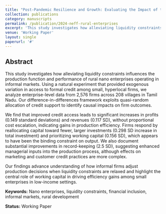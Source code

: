 ```yaml
---
title: "Post-Pandemic Resilience and Growth: Evaluating the Impact of the Nano Enterprise Financing Fund (NEFF) on Rural Enterprises in Tamil Nadu"
collection: publications
category: manuscripts   
permalink: /publication/2024-neff-rural-enterprises
excerpt: 'This study investigates how alleviating liquidity constraints influences the production function and performance of rural nano enterprises using a natural experiment with 2,576 firms across 208 villages.'
venue: 'Working Paper'
layout: single
paperurl: '#'
---
```


## Abstract

This study investigates how alleviating liquidity constraints influences the production function and performance of rural nano enterprises operating in informal markets. Using a natural experiment that provided exogenous variation in access to formal credit among small, hyperlocal firms, we analyze enterprise-level data from 2,576 firms across 208 villages in Tamil Nadu. Our difference-in-differences framework exploits quasi-random allocation of credit support to identify causal impacts on firm outcomes. 

We find that improved credit access leads to significant increases in profits (0.149 standard deviations) and revenues (0.117 SD), without proportional cost escalation, indicating gains in production efficiency. Firms respond by reallocating capital toward fewer, larger investments (0.298 SD increase in total investment) and prioritizing working capital (0.156 SD), which appears to have been the binding constraint on output. We also document substantial improvements in record-keeping (2.5 SD), suggesting enhanced managerial inputs into the production process, although effects on marketing and customer credit practices are more complex. 

Our findings advance understanding of how informal firms adjust production decisions when liquidity constraints are relaxed and highlight the central role of working capital in driving efficiency gains among small enterprises in low-income settings.

**Keywords:** Nano enterprises, liquidity constraints, financial inclusion, informal markets, rural development

**Status:** Working Paper